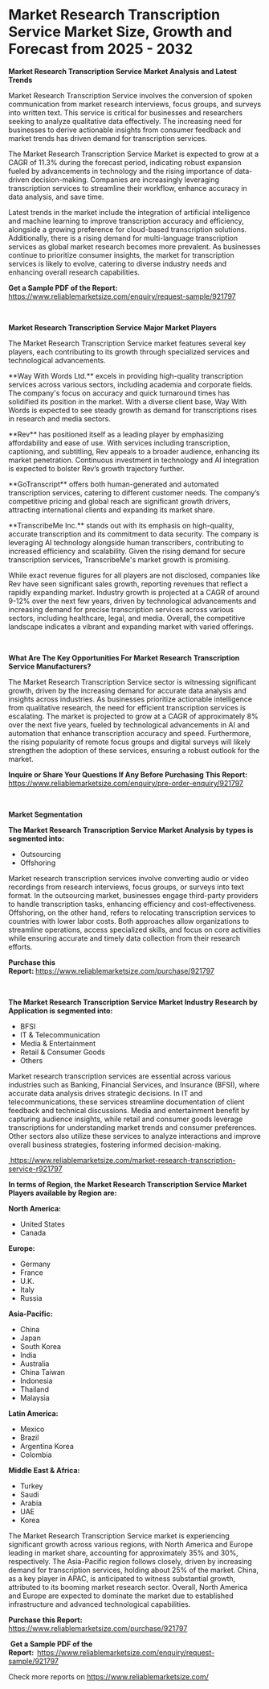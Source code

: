 <p><h1>Market Research Transcription Service Market Size, Growth and Forecast from 2025 - 2032</h1></p><p><strong>Market Research Transcription Service Market Analysis and Latest Trends</strong></p>
<p><p>Market Research Transcription Service involves the conversion of spoken communication from market research interviews, focus groups, and surveys into written text. This service is critical for businesses and researchers seeking to analyze qualitative data effectively. The increasing need for businesses to derive actionable insights from consumer feedback and market trends has driven demand for transcription services. </p><p>The Market Research Transcription Service Market is expected to grow at a CAGR of 11.3% during the forecast period, indicating robust expansion fueled by advancements in technology and the rising importance of data-driven decision-making. Companies are increasingly leveraging transcription services to streamline their workflow, enhance accuracy in data analysis, and save time. </p><p>Latest trends in the market include the integration of artificial intelligence and machine learning to improve transcription accuracy and efficiency, alongside a growing preference for cloud-based transcription solutions. Additionally, there is a rising demand for multi-language transcription services as global market research becomes more prevalent. As businesses continue to prioritize consumer insights, the market for transcription services is likely to evolve, catering to diverse industry needs and enhancing overall research capabilities.</p></p>
<p><strong>Get a Sample PDF of the Report:&nbsp;</strong> <a href="https://www.reliablemarketsize.com/enquiry/request-sample/921797?utm_campaign=2447&utm_medium=2&utm_source=Github&utm_content=ia&utm_term=07032025&utm_id=market-research-transcription-service">https://www.reliablemarketsize.com/enquiry/request-sample/921797</a></p>
<p>&nbsp;</p>
<p><strong>Market Research Transcription Service Major Market Players</strong></p>
<p><p>The Market Research Transcription Service market features several key players, each contributing to its growth through specialized services and technological advancements. </p><p>**Way With Words Ltd.** excels in providing high-quality transcription services across various sectors, including academia and corporate fields. The company's focus on accuracy and quick turnaround times has solidified its position in the market. With a diverse client base, Way With Words is expected to see steady growth as demand for transcriptions rises in research and media sectors.</p><p>**Rev** has positioned itself as a leading player by emphasizing affordability and ease of use. With services including transcription, captioning, and subtitling, Rev appeals to a broader audience, enhancing its market penetration. Continuous investment in technology and AI integration is expected to bolster Rev’s growth trajectory further.</p><p>**GoTranscript** offers both human-generated and automated transcription services, catering to different customer needs. The company’s competitive pricing and global reach are significant growth drivers, attracting international clients and expanding its market share.</p><p>**TranscribeMe Inc.** stands out with its emphasis on high-quality, accurate transcription and its commitment to data security. The company is leveraging AI technology alongside human transcribers, contributing to increased efficiency and scalability. Given the rising demand for secure transcription services, TranscribeMe's market growth is promising.</p><p>While exact revenue figures for all players are not disclosed, companies like Rev have seen significant sales growth, reporting revenues that reflect a rapidly expanding market. Industry growth is projected at a CAGR of around 9-12% over the next few years, driven by technological advancements and increasing demand for precise transcription services across various sectors, including healthcare, legal, and media. Overall, the competitive landscape indicates a vibrant and expanding market with varied offerings.</p></p>
<p>&nbsp;</p>
<p><strong>What Are The Key Opportunities For Market Research Transcription Service Manufacturers?</strong></p>
<p><p>The Market Research Transcription Service sector is witnessing significant growth, driven by the increasing demand for accurate data analysis and insights across industries. As businesses prioritize actionable intelligence from qualitative research, the need for efficient transcription services is escalating. The market is projected to grow at a CAGR of approximately 8% over the next five years, fueled by technological advancements in AI and automation that enhance transcription accuracy and speed. Furthermore, the rising popularity of remote focus groups and digital surveys will likely strengthen the adoption of these services, ensuring a robust outlook for the market.</p></p>
<p><strong>Inquire or Share Your Questions If Any Before Purchasing This Report:</strong> <a href="https://www.reliablemarketsize.com/enquiry/pre-order-enquiry/921797?utm_campaign=2447&utm_medium=2&utm_source=Github&utm_content=ia&utm_term=07032025&utm_id=market-research-transcription-service">https://www.reliablemarketsize.com/enquiry/pre-order-enquiry/921797</a></p>
<p>&nbsp;</p>
<p><strong>Market Segmentation</strong></p>
<p><strong>The Market Research Transcription Service Market Analysis by types is segmented into:</strong></p>
<p><ul><li>Outsourcing</li><li>Offshoring</li></ul></p>
<p><p>Market research transcription services involve converting audio or video recordings from research interviews, focus groups, or surveys into text format. In the outsourcing market, businesses engage third-party providers to handle transcription tasks, enhancing efficiency and cost-effectiveness. Offshoring, on the other hand, refers to relocating transcription services to countries with lower labor costs. Both approaches allow organizations to streamline operations, access specialized skills, and focus on core activities while ensuring accurate and timely data collection from their research efforts.</p></p>
<p><strong>Purchase this Report:&nbsp;</strong><a href="https://www.reliablemarketsize.com/purchase/921797?utm_campaign=2447&utm_medium=2&utm_source=Github&utm_content=ia&utm_term=07032025&utm_id=market-research-transcription-service">https://www.reliablemarketsize.com/purchase/921797</a></p>
<p>&nbsp;</p>
<p><strong>The Market Research Transcription Service Market Industry Research by Application is segmented into:</strong></p>
<p><ul><li>BFSI</li><li>IT & Telecommunication</li><li>Media & Entertainment</li><li>Retail & Consumer Goods</li><li>Others</li></ul></p>
<p><p>Market research transcription services are essential across various industries such as Banking, Financial Services, and Insurance (BFSI), where accurate data analysis drives strategic decisions. In IT and telecommunications, these services streamline documentation of client feedback and technical discussions. Media and entertainment benefit by capturing audience insights, while retail and consumer goods leverage transcriptions for understanding market trends and consumer preferences. Other sectors also utilize these services to analyze interactions and improve overall business strategies, fostering informed decision-making.</p></p>
<p><a href="https://www.reliablemarketsize.com/market-research-transcription-service-r921797?utm_campaign=2447&utm_medium=2&utm_source=Github&utm_content=ia&utm_term=07032025&utm_id=market-research-transcription-service">&nbsp;https://www.reliablemarketsize.com/market-research-transcription-service-r921797</a></p>
<p><strong>In terms of Region, the Market Research Transcription Service Market Players available by Region are:</strong></p>
<p>
    <p> <strong> North America: </strong>
        <ul>
            <li>United States</li>
            <li>Canada</li>
        </ul>
        </p> 
    <p> <strong> Europe: </strong>
        <ul>
            <li>Germany</li>
            <li>France</li>
            <li>U.K.</li>
            <li>Italy</li>
            <li>Russia</li>
        </ul>
        </p> 
    <p> <strong> Asia-Pacific: </strong>
        <ul>
            <li>China</li>
            <li>Japan</li>
            <li>South Korea</li>
            <li>India</li>
            <li>Australia</li>
            <li>China Taiwan</li>
            <li>Indonesia</li>
            <li>Thailand</li>
            <li>Malaysia</li>
        </ul>
        </p> 
    <p> <strong> Latin America: </strong>
        <ul>
            <li>Mexico</li>
            <li>Brazil</li>
            <li>Argentina Korea</li>
            <li>Colombia</li>
        </ul>
        </p> 
    <p> <strong> Middle East & Africa: </strong>
        <ul>
            <li>Turkey</li>
            <li>Saudi</li>
            <li>Arabia</li>
            <li>UAE</li>
            <li>Korea</li>
        </ul>
    </p>
    </p>
<p><p>The Market Research Transcription Service market is experiencing significant growth across various regions, with North America and Europe leading in market share, accounting for approximately 35% and 30%, respectively. The Asia-Pacific region follows closely, driven by increasing demand for transcription services, holding about 25% of the market. China, as a key player in APAC, is anticipated to witness substantial growth, attributed to its booming market research sector. Overall, North America and Europe are expected to dominate the market due to established infrastructure and advanced technological capabilities.</p></p>
<p><strong>Purchase this Report: </strong><a href="https://www.reliablemarketsize.com/purchase/921797?utm_campaign=2447&utm_medium=2&utm_source=Github&utm_content=ia&utm_term=07032025&utm_id=market-research-transcription-service">https://www.reliablemarketsize.com/purchase/921797</a></p>
<p>&nbsp;<strong>Get a Sample PDF of the Report:&nbsp;&nbsp;</strong><a href="https://www.reliablemarketsize.com/enquiry/request-sample/921797?utm_campaign=2447&utm_medium=2&utm_source=Github&utm_content=ia&utm_term=07032025&utm_id=market-research-transcription-service">https://www.reliablemarketsize.com/enquiry/request-sample/921797</a></p>
<p><strong></strong></p>
<p>Check more reports on <a href="https://www.reliablemarketsize.com/?utm_campaign=2447&utm_medium=2&utm_source=Github&utm_content=ia&utm_term=07032025&utm_id=market-research-transcription-service">https://www.reliablemarketsize.com/</a></p>